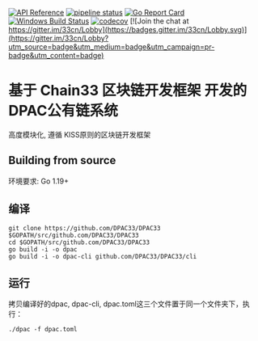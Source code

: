 [![API Reference](
https://camo.githubusercontent.com/915b7be44ada53c290eb157634330494ebe3e30a/68747470733a2f2f676f646f632e6f72672f6769746875622e636f6d2f676f6c616e672f6764646f3f7374617475732e737667
)](https://godoc.org/github.com/33cn/chain33)
[![pipeline status](https://github.com/33cn/chain33/actions/workflows/build.yml/badge.svg)](https://github.com/33cn/chain33/actions/)
[![Go Report Card](https://goreportcard.com/badge/github.com/33cn/chain33)](https://goreportcard.com/report/github.com/33cn/chain33)
 [![Windows Build Status](https://ci.appveyor.com/api/projects/status/github/33cn/chain33?svg=true&branch=master&passingText=Windows%20-%20OK&failingText=Windows%20-%20failed&pendingText=Windows%20-%20pending)](https://ci.appveyor.com/project/33cn/chain33)
[![codecov](https://codecov.io/gh/33cn/chain33/branch/master/graph/badge.svg)](https://codecov.io/gh/33cn/chain33) [![Join the chat at https://gitter.im/33cn/Lobby](https://badges.gitter.im/33cn/Lobby.svg)](https://gitter.im/33cn/Lobby?utm_source=badge&utm_medium=badge&utm_campaign=pr-badge&utm_content=badge)


# 基于 Chain33 区块链开发框架 开发的DPAC公有链系统

高度模块化, 遵循 KISS原则的区块链开发框架



## Building from source

环境要求: Go 1.19+

## 编译

```shell
git clone https://github.com/DPAC33/DPAC33 $GOPATH/src/github.com/DPAC33/DPAC33
cd $GOPATH/src/github.com/DPAC33/DPAC33
go build -i -o dpac
go build -i -o dpac-cli github.com/DPAC33/DPAC33/cli

```


## 运行

拷贝编译好的dpac, dpac-cli, dpac.toml这三个文件置于同一个文件夹下，执行：

```shell
./dpac -f dpac.toml
```

